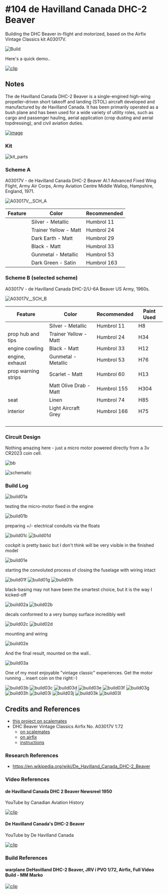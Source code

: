 # #104 de Havilland Canada DHC-2 Beaver

Building the DHC Beaver in-flight and motorized, based on the Airfix Vintage Classics kit A03017V.

![Build](./assets/Beaver_build.jpg?raw=true)

Here's a quick demo..

[![clip](https://img.youtube.com/vi/x7ZBywPMkf0/0.jpg)](https://www.youtube.com/watch?v=x7ZBywPMkf0)

## Notes

The de Havilland Canada DHC-2 Beaver is a single-engined high-wing propeller-driven short takeoff and landing (STOL) aircraft developed and manufactured by de Havilland Canada. It has been primarily operated as a bush plane and has been used for a wide variety of utility roles, such as cargo and passenger hauling, aerial application (crop dusting and aerial topdressing), and civil aviation duties.

[![image](./assets/De_Havilland_Canada_DHC-2_Beaver_Mk1_Airwaves_Gold_Coast.jpg)](https://en.wikipedia.org/wiki/De_Havilland_Canada_DHC-2_Beaver)

### Kit

![kit_parts](./assets/kit_parts.jpg?raw=true)

### Scheme A

A03017V - de Havilland Canada DHC-2 Beaver Al.1 Advanced Fixed Wing Flight, Army Air Corps, Army Aviation Centre Middle Wallop, Hampshire, England, 1971.

![A03017V__SCH_A](./assets/A03017V__SCH_A.png)

| Feature               | Color                 | Recommended |
|-----------------------|-----------------------|-------------|
|                       | Silver - Metallic     | Humbrol 11  |
|                       | Trainer Yellow - Matt | Humbrol 24  |
|                       | Dark Earth - Matt     | Humbrol 29  |
|                       | Black - Matt          | Humbrol 33  |
|                       | Gunmetal - Metallic   | Humbrol 53  |
|                       | Dark Green - Satin    | Humbrol 163 |

### Scheme B (selected scheme)

A03017V - de Havilland Canada DHC-2/U-6A Beaver US Army, 1960s.

![A03017V__SCH_B](./assets/A03017V__SCH_B.png)

| Feature               | Color                  | Recommended | Paint Used |
|-----------------------|------------------------|-------------|------------|
|                       | Silver - Metallic      | Humbrol 11  | H8         |
| prop hub and tips     | Trainer Yellow - Matt  | Humbrol 24  | H34        |
| engine cowling        | Black - Matt           | Humbrol 33  | H12        |
| engine, exhaust       | Gunmetal - Metallic    | Humbrol 53  | H76        |
| prop warning strips   | Scarlet - Matt         | Humbrol 60  | H13        |
|                       | Matt Olive Drab - Matt | Humbrol 155 | H304        |
| seat                  | Linen                  | Humbrol 74  | H85        |
| interior              | Light Aircraft Grey    | Humbrol 166 | H75        |
|                       |                        |             |          |
|                       |                        |             |          |
|                       |                        |             |          |
|                       |                        |             |          |

### Circuit Design

Nothing amazing here - just a micro motor powered directly from a 3v CR2023 coin cell.

![bb](./assets/Beaver_bb.jpg?raw=true)

![schematic](./assets/Beaver_schematic.jpg?raw=true)

### Build Log

![build01a](./assets/build01a.jpg?raw=true)

testing the micro-motor fixed in the engine

![build01b](./assets/build01b.jpg?raw=true)

preparing +/- electrical conduits via the floats

![build01c](./assets/build01c.jpg?raw=true)
![build01d](./assets/build01d.jpg?raw=true)

cockpit is pretty basic but I don't think will be very visible in the finished model

![build01e](./assets/build01e.jpg?raw=true)

starting the convoluted process of closing the fuselage with wiring intact

![build01f](./assets/build01f.jpg?raw=true)
![build01g](./assets/build01g.jpg?raw=true)
![build01h](./assets/build01h.jpg?raw=true)

black-basing may not have been the smartest choice, but it is the way I kicked-off

![build02a](./assets/build02a.jpg?raw=true)
![build02b](./assets/build02b.jpg?raw=true)

decals conformed to a very bumpy surface incredibly well

![build02c](./assets/build02c.jpg?raw=true)
![build02d](./assets/build02d.jpg?raw=true)

mounting and wiring

![build02e](./assets/build02e.jpg?raw=true)

And the final result, mounted on the wall..

![build03a](./assets/build03a.jpg?raw=true)

One of my most enjoyable "vintage classic" experiences. Get the motor running .. insert coin on the right:-)

![build03b](./assets/build03b.jpg?raw=true)
![build03c](./assets/build03c.jpg?raw=true)
![build03d](./assets/build03d.jpg?raw=true)
![build03e](./assets/build03e.jpg?raw=true)
![build03f](./assets/build03f.jpg?raw=true)
![build03g](./assets/build03g.jpg?raw=true)
![build03h](./assets/build03h.jpg?raw=true)
![build03i](./assets/build03i.jpg?raw=true)
![build03j](./assets/build03j.jpg?raw=true)
![build03k](./assets/build03k.jpg?raw=true)
![build03l](./assets/build03l.jpg?raw=true)

## Credits and References

* [this project on scalemates](https://www.scalemates.com/profiles/mate.php?id=74137&p=projects&project=140047)
* DHC Beaver Vintage Classics Airfix No. A03017V 1:72
    * [on scalemates](https://www.scalemates.com/kits/airfix-a03017v-dhc-beaver--1396837)
    * [on airfix](https://uk.airfix.com/products/de-havilland-beaver-a03017v)
    * [instructions](./assets/A03017V-instructions.pdf)

### Research References

* <https://en.wikipedia.org/wiki/De_Havilland_Canada_DHC-2_Beaver>

### Video References

#### de Havilland Canada DHC 2 Beaver Newsreel 1950

YouTube by Canadian Aviation History

[![clip](https://img.youtube.com/vi/-MfHwJP9KQE/0.jpg)](https://www.youtube.com/watch?v=-MfHwJP9KQE)

#### De Havilland Canada's DHC-2 Beaver

YouTube by De Havilland Canada

[![clip](https://img.youtube.com/vi/tDjnHoPiNVs/0.jpg)](https://www.youtube.com/watch?v=tDjnHoPiNVs)

### Build References

#### warplane DeHavilland DHC-2 Beaver, JRV i PVO 1/72, Airfix, Full Video Build - MM Marko

[![clip](https://img.youtube.com/vi/N7AXr2DpEcM/0.jpg)](https://www.youtube.com/watch?v=N7AXr2DpEcM)
